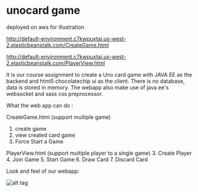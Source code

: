 # unocard game 

deployed on aws for illustration

http://default-environment.c7kwpuxtai.us-west-2.elasticbeanstalk.com/CreateGame.html

http://default-environment.c7kwpuxtai.us-west-2.elasticbeanstalk.com/PlayerView.html

It is our course assignment to create a Uno card game with JAVA EE as the backend and html5 chocolatechip ui as the client.
There is no database, data is stored in memory.
The webapp also make use of java ee's websocket and sass css preprocessor.

What the web app can do :

CreateGame.html (support multiple game)
1. create game 
2. view created card game
3. Force Start a Game

PlayerView.html (support multiple player to a single game)
3. Create Player
4. Join Game
5. Start Game
6. Draw Card
7. Discard Card

Look and feel of our webapp:


![alt tag](http://i.imgur.com/4BKYdiw.png?1)

